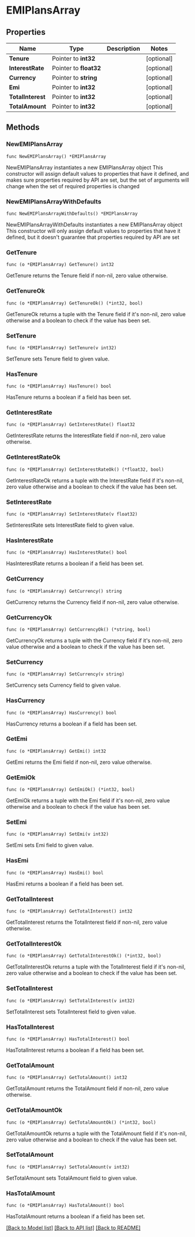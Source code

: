 # EMIPlansArray

## Properties

Name | Type | Description | Notes
------------ | ------------- | ------------- | -------------
**Tenure** | Pointer to **int32** |  | [optional] 
**InterestRate** | Pointer to **float32** |  | [optional] 
**Currency** | Pointer to **string** |  | [optional] 
**Emi** | Pointer to **int32** |  | [optional] 
**TotalInterest** | Pointer to **int32** |  | [optional] 
**TotalAmount** | Pointer to **int32** |  | [optional] 

## Methods

### NewEMIPlansArray

`func NewEMIPlansArray() *EMIPlansArray`

NewEMIPlansArray instantiates a new EMIPlansArray object
This constructor will assign default values to properties that have it defined,
and makes sure properties required by API are set, but the set of arguments
will change when the set of required properties is changed

### NewEMIPlansArrayWithDefaults

`func NewEMIPlansArrayWithDefaults() *EMIPlansArray`

NewEMIPlansArrayWithDefaults instantiates a new EMIPlansArray object
This constructor will only assign default values to properties that have it defined,
but it doesn't guarantee that properties required by API are set

### GetTenure

`func (o *EMIPlansArray) GetTenure() int32`

GetTenure returns the Tenure field if non-nil, zero value otherwise.

### GetTenureOk

`func (o *EMIPlansArray) GetTenureOk() (*int32, bool)`

GetTenureOk returns a tuple with the Tenure field if it's non-nil, zero value otherwise
and a boolean to check if the value has been set.

### SetTenure

`func (o *EMIPlansArray) SetTenure(v int32)`

SetTenure sets Tenure field to given value.

### HasTenure

`func (o *EMIPlansArray) HasTenure() bool`

HasTenure returns a boolean if a field has been set.

### GetInterestRate

`func (o *EMIPlansArray) GetInterestRate() float32`

GetInterestRate returns the InterestRate field if non-nil, zero value otherwise.

### GetInterestRateOk

`func (o *EMIPlansArray) GetInterestRateOk() (*float32, bool)`

GetInterestRateOk returns a tuple with the InterestRate field if it's non-nil, zero value otherwise
and a boolean to check if the value has been set.

### SetInterestRate

`func (o *EMIPlansArray) SetInterestRate(v float32)`

SetInterestRate sets InterestRate field to given value.

### HasInterestRate

`func (o *EMIPlansArray) HasInterestRate() bool`

HasInterestRate returns a boolean if a field has been set.

### GetCurrency

`func (o *EMIPlansArray) GetCurrency() string`

GetCurrency returns the Currency field if non-nil, zero value otherwise.

### GetCurrencyOk

`func (o *EMIPlansArray) GetCurrencyOk() (*string, bool)`

GetCurrencyOk returns a tuple with the Currency field if it's non-nil, zero value otherwise
and a boolean to check if the value has been set.

### SetCurrency

`func (o *EMIPlansArray) SetCurrency(v string)`

SetCurrency sets Currency field to given value.

### HasCurrency

`func (o *EMIPlansArray) HasCurrency() bool`

HasCurrency returns a boolean if a field has been set.

### GetEmi

`func (o *EMIPlansArray) GetEmi() int32`

GetEmi returns the Emi field if non-nil, zero value otherwise.

### GetEmiOk

`func (o *EMIPlansArray) GetEmiOk() (*int32, bool)`

GetEmiOk returns a tuple with the Emi field if it's non-nil, zero value otherwise
and a boolean to check if the value has been set.

### SetEmi

`func (o *EMIPlansArray) SetEmi(v int32)`

SetEmi sets Emi field to given value.

### HasEmi

`func (o *EMIPlansArray) HasEmi() bool`

HasEmi returns a boolean if a field has been set.

### GetTotalInterest

`func (o *EMIPlansArray) GetTotalInterest() int32`

GetTotalInterest returns the TotalInterest field if non-nil, zero value otherwise.

### GetTotalInterestOk

`func (o *EMIPlansArray) GetTotalInterestOk() (*int32, bool)`

GetTotalInterestOk returns a tuple with the TotalInterest field if it's non-nil, zero value otherwise
and a boolean to check if the value has been set.

### SetTotalInterest

`func (o *EMIPlansArray) SetTotalInterest(v int32)`

SetTotalInterest sets TotalInterest field to given value.

### HasTotalInterest

`func (o *EMIPlansArray) HasTotalInterest() bool`

HasTotalInterest returns a boolean if a field has been set.

### GetTotalAmount

`func (o *EMIPlansArray) GetTotalAmount() int32`

GetTotalAmount returns the TotalAmount field if non-nil, zero value otherwise.

### GetTotalAmountOk

`func (o *EMIPlansArray) GetTotalAmountOk() (*int32, bool)`

GetTotalAmountOk returns a tuple with the TotalAmount field if it's non-nil, zero value otherwise
and a boolean to check if the value has been set.

### SetTotalAmount

`func (o *EMIPlansArray) SetTotalAmount(v int32)`

SetTotalAmount sets TotalAmount field to given value.

### HasTotalAmount

`func (o *EMIPlansArray) HasTotalAmount() bool`

HasTotalAmount returns a boolean if a field has been set.


[[Back to Model list]](../README.md#documentation-for-models) [[Back to API list]](../README.md#documentation-for-api-endpoints) [[Back to README]](../README.md)



